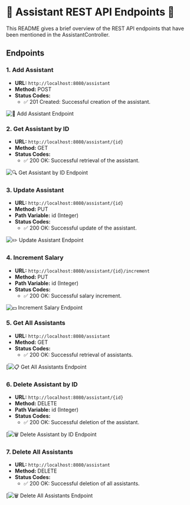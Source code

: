 # 🤖 Assistant REST API Endpoints 🚀

This README gives a brief overview of the REST API endpoints that have been mentioned in the AssistantController.

## Endpoints

### 1. Add Assistant
- **URL:** `http://localhost:8080/assistant`
- **Method:** POST
- **Status Codes:** 
    - ✅ 201 Created: Successful creation of the assistant.

![👋 Add Assistant Endpoint](https://private-user-images.githubusercontent.com/140900337/329245749-3edea85e-3b1d-4bd4-bc01-6c7312378e5a.png?jwt=eyJhbGciOiJIUzI1NiIsInR5cCI6IkpXVCJ9.eyJpc3MiOiJnaXRodWIuY29tIiwiYXVkIjoicmF3LmdpdGh1YnVzZXJjb250ZW50LmNvbSIsImtleSI6ImtleTUiLCJleHAiOjE3MTUyNTgzNDIsIm5iZiI6MTcxNTI1ODA0MiwicGF0aCI6Ii8xNDA5MDAzMzcvMzI5MjQ1NzQ5LTNlZGVhODVlLTNiMWQtNGJkNC1iYzAxLTZjNzMxMjM3OGU1YS5wbmc_WC1BbXotQWxnb3JpdGhtPUFXUzQtSE1BQy1TSEEyNTYmWC1BbXotQ3JlZGVudGlhbD1BS0lBVkNPRFlMU0E1M1BRSzRaQSUyRjIwMjQwNTA5JTJGdXMtZWFzdC0xJTJGczMlMkZhd3M0X3JlcXVlc3QmWC1BbXotRGF0ZT0yMDI0MDUwOVQxMjM0MDJaJlgtQW16LUV4cGlyZXM9MzAwJlgtQW16LVNpZ25hdHVyZT1lMjM0MWEyNjg2ODhmNDZjZWZlMTk2NjUzNjU3M2M2OGMxYzRlMDBmYmFiZjllMDgzZjEzNjJiMjU3NzJkOTBmJlgtQW16LVNpZ25lZEhlYWRlcnM9aG9zdCZhY3Rvcl9pZD0wJmtleV9pZD0wJnJlcG9faWQ9MCJ9.eeWMxBFSbKrcui3o7Y3dF85IDJcsnD6IqDW2kq-7n8A)

### 2. Get Assistant by ID
- **URL:** `http://localhost:8080/assistant/{id}`
- **Method:** GET
- **Status Codes:** 
    - ✅ 200 OK: Successful retrieval of the assistant.

![🔍 Get Assistant by ID Endpoint](https://private-user-images.githubusercontent.com/140900337/329245745-0d3ec52e-97a4-4f23-a88f-17b74dc06ce2.png?jwt=eyJhbGciOiJIUzI1NiIsInR5cCI6IkpXVCJ9.eyJpc3MiOiJnaXRodWIuY29tIiwiYXVkIjoicmF3LmdpdGh1YnVzZXJjb250ZW50LmNvbSIsImtleSI6ImtleTUiLCJleHAiOjE3MTUyNTgzNDIsIm5iZiI6MTcxNTI1ODA0MiwicGF0aCI6Ii8xNDA5MDAzMzcvMzI5MjQ1NzQ1LTBkM2VjNTJlLTk3YTQtNGYyMy1hODhmLTE3Yjc0ZGMwNmNlMi5wbmc_WC1BbXotQWxnb3JpdGhtPUFXUzQtSE1BQy1TSEEyNTYmWC1BbXotQ3JlZGVudGlhbD1BS0lBVkNPRFlMU0E1M1BRSzRaQSUyRjIwMjQwNTA5JTJGdXMtZWFzdC0xJTJGczMlMkZhd3M0X3JlcXVlc3QmWC1BbXotRGF0ZT0yMDI0MDUwOVQxMjM0MDJaJlgtQW16LUV4cGlyZXM9MzAwJlgtQW16LVNpZ25hdHVyZT00ZDM5MzRiNGU1OGJiM2NlYzcxOWE4MDlhZDY3MmYwYTExZWI2YzY3MDQ0N2YyODhiNjAyMzA3ZWFmZjhmMDM5JlgtQW16LVNpZ25lZEhlYWRlcnM9aG9zdCZhY3Rvcl9pZD0wJmtleV9pZD0wJnJlcG9faWQ9MCJ9.YqSWJ2kdQhNbjvkzoKQituH_Di1dzU4xeFtDQvBdHl0)

### 3. Update Assistant
- **URL:** `http://localhost:8080/assistant/{id}`
- **Method:** PUT
- **Path Variable:** id (Integer)
- **Status Codes:** 
    - ✅ 200 OK: Successful update of the assistant.

![✏️ Update Assistant Endpoint](https://private-user-images.githubusercontent.com/140900337/329245718-c49d996e-c136-4dfd-817b-3e598de5619c.png?jwt=eyJhbGciOiJIUzI1NiIsInR5cCI6IkpXVCJ9.eyJpc3MiOiJnaXRodWIuY29tIiwiYXVkIjoicmF3LmdpdGh1YnVzZXJjb250ZW50LmNvbSIsImtleSI6ImtleTUiLCJleHAiOjE3MTUyNTgzNDIsIm5iZiI6MTcxNTI1ODA0MiwicGF0aCI6Ii8xNDA5MDAzMzcvMzI5MjQ1NzE4LWM0OWQ5OTZlLWMxMzYtNGRmZC04MTdiLTNlNTk4ZGU1NjE5Yy5wbmc_WC1BbXotQWxnb3JpdGhtPUFXUzQtSE1BQy1TSEEyNTYmWC1BbXotQ3JlZGVudGlhbD1BS0lBVkNPRFlMU0E1M1BRSzRaQSUyRjIwMjQwNTA5JTJGdXMtZWFzdC0xJTJGczMlMkZhd3M0X3JlcXVlc3QmWC1BbXotRGF0ZT0yMDI0MDUwOVQxMjM0MDJaJlgtQW16LUV4cGlyZXM9MzAwJlgtQW16LVNpZ25hdHVyZT0xZTFmNmEwNTNjYTFhN2Y0MjMwYTJhZTUxMzU0Y2E3NTBjZWZlM2ZkNjI1YzBmODBlNjI5ZThjYmM1NGQ0MGQ2JlgtQW16LVNpZ25lZEhlYWRlcnM9aG9zdCZhY3Rvcl9pZD0wJmtleV9pZD0wJnJlcG9faWQ9MCJ9.wZEHOgeeKQg4MXd6i979D4Ygm5k-AQ-aSBWWUBsx3Rc)

### 4. Increment Salary
- **URL:** `http://localhost:8080/assistant/{id}/increment`
- **Method:** PUT
- **Path Variable:** id (Integer)
- **Status Codes:** 
    - ✅ 200 OK: Successful salary increment.

![💵 Increment Salary Endpoint](https://private-user-images.githubusercontent.com/140900337/329245766-08c7153d-eda4-4b13-b584-3476e3ff528b.png?jwt=eyJhbGciOiJIUzI1NiIsInR5cCI6IkpXVCJ9.eyJpc3MiOiJnaXRodWIuY29tIiwiYXVkIjoicmF3LmdpdGh1YnVzZXJjb250ZW50LmNvbSIsImtleSI6ImtleTUiLCJleHAiOjE3MTUyNTgzNDIsIm5iZiI6MTcxNTI1ODA0MiwicGF0aCI6Ii8xNDA5MDAzMzcvMzI5MjQ1NzY2LTA4YzcxNTNkLWVkYTQtNGIxMy1iNTg0LTM0NzZlM2ZmNTI4Yi5wbmc_WC1BbXotQWxnb3JpdGhtPUFXUzQtSE1BQy1TSEEyNTYmWC1BbXotQ3JlZGVudGlhbD1BS0lBVkNPRFlMU0E1M1BRSzRaQSUyRjIwMjQwNTA5JTJGdXMtZWFzdC0xJTJGczMlMkZhd3M0X3JlcXVlc3QmWC1BbXotRGF0ZT0yMDI0MDUwOVQxMjM0MDJaJlgtQW16LUV4cGlyZXM9MzAwJlgtQW16LVNpZ25hdHVyZT01MDhiM2I2ZDg4NTNmNWE0YjJiNjhlYmQ1YjhhNTk4YzI1OTVmMDFjOTI5MGU1ODMzNjliMzNiN2YyMzQ1ODQ0JlgtQW16LVNpZ25lZEhlYWRlcnM9aG9zdCZhY3Rvcl9pZD0wJmtleV9pZD0wJnJlcG9faWQ9MCJ9.kZNOhfnQ8pauoWSQarTUrLgZHdRiujLJTGjNJtRPXbc)

### 5. Get All Assistants
- **URL:** `http://localhost:8080/assistant`
- **Method:** GET
- **Status Codes:** 
    - ✅ 200 OK: Successful retrieval of assistants.

[![📋 Get All Assistants Endpoint](https://private-user-images.githubusercontent.com/140900337/329245735-30c9462d-55c6-4d99-b948-b06f4bdf16d1.png?jwt=eyJhbGciOiJIUzI1NiIsInR5cCI6IkpXVCJ9.eyJpc3MiOiJnaXRodWIuY29tIiwiYXVkIjoicmF3LmdpdGh1YnVzZXJjb250ZW50LmNvbSIsImtleSI6ImtleTUiLCJleHAiOjE3MTUyNTgzNDIsIm5iZiI6MTcxNTI1ODA0MiwicGF0aCI6Ii8xNDA5MDAzMzcvMzI5MjQ1NzM1LTMwYzk0NjJkLTU1YzYtNGQ5OS1iOTQ4LWIwNmY0YmRmMTZkMS5wbmc_WC1BbXotQWxnb3JpdGhtPUFXUzQtSE1BQy1TSEEyNTYmWC1BbXotQ3JlZGVudGlhbD1BS0lBVkNPRFlMU0E1M1BRSzRaQSUyRjIwMjQwNTA5JTJGdXMtZWFzdC0xJTJGczMlMkZhd3M0X3JlcXVlc3QmWC1BbXotRGF0ZT0yMDI0MDUwOVQxMjM0MDJaJlgtQW16LUV4cGlyZXM9MzAwJlgtQW16LVNpZ25hdHVyZT0yNjkyYzZhOTNkNjgxYTM1NDQ0MmY2OTNjZjA1MzQ1ZWYxNDBmOGYyMjRhOTE1ZTE4ZGU1NWZhMzgzZWQ3NThhJlgtQW16LVNpZ25lZEhlYWRlcnM9aG9zdCZhY3Rvcl9pZD0wJmtleV9pZD0wJnJlcG9faWQ9MCJ9.vCSIpMGe1Hmd65wdWlJqH2w7-JN28SN6F9dZopCoMk4)

### 6. Delete Assistant by ID
- **URL:** `http://localhost:8080/assistant/{id}`
- **Method:** DELETE
- **Path Variable:** id (Integer)
- **Status Codes:** 
    - ✅ 200 OK: Successful deletion of the assistant.

[![🗑️ Delete Assistant by ID Endpoint](https://private-user-images.githubusercontent.com/140900337/329245761-642aa8b9-ec98-4f09-b54d-dff408ba6c2f.png?jwt=eyJhbGciOiJIUzI1NiIsInR5cCI6IkpXVCJ9.eyJpc3MiOiJnaXRodWIuY29tIiwiYXVkIjoicmF3LmdpdGh1YnVzZXJjb250ZW50LmNvbSIsImtleSI6ImtleTUiLCJleHAiOjE3MTUyNTgzNDIsIm5iZiI6MTcxNTI1ODA0MiwicGF0aCI6Ii8xNDA5MDAzMzcvMzI5MjQ1NzYxLTY0MmFhOGI5LWVjOTgtNGYwOS1iNTRkLWRmZjQwOGJhNmMyZi5wbmc_WC1BbXotQWxnb3JpdGhtPUFXUzQtSE1BQy1TSEEyNTYmWC1BbXotQ3JlZGVudGlhbD1BS0lBVkNPRFlMU0E1M1BRSzRaQSUyRjIwMjQwNTA5JTJGdXMtZWFzdC0xJTJGczMlMkZhd3M0X3JlcXVlc3QmWC1BbXotRGF0ZT0yMDI0MDUwOVQxMjM0MDJaJlgtQW16LUV4cGlyZXM9MzAwJlgtQW16LVNpZ25hdHVyZT00MDMyMzhiZTRmOWZjYzE1MDllM2E5ZTk0ZDRlMmEzNzM4OTk3MGZjZjM5MzVlOTkxYzY3MTM1YzlmNDcxN2E4JlgtQW16LVNpZ25lZEhlYWRlcnM9aG9zdCZhY3Rvcl9pZD0wJmtleV9pZD0wJnJlcG9faWQ9MCJ9.n0Dw7IRaE4oWTGezeEL8X_egpKo7yXyKJzVlO97WHKk)

### 7. Delete All Assistants
- **URL:** `http://localhost:8080/assistant`
- **Method:** DELETE
- **Status Codes:** 
    - ✅ 200 OK: Successful deletion of all assistants.

[![🗑️ Delete All Assistants Endpoint](https://private-user-images.githubusercontent.com/140900337/329245755-902c90b8-c913-4548-a666-9f1b0b9ab928.png?jwt=eyJhbGciOiJIUzI1NiIsInR5cCI6IkpXVCJ9.eyJpc3MiOiJnaXRodWIuY29tIiwiYXVkIjoicmF3LmdpdGh1YnVzZXJjb250ZW50LmNvbSIsImtleSI6ImtleTUiLCJleHAiOjE3MTUyNTgzNDIsIm5iZiI6MTcxNTI1ODA0MiwicGF0aCI6Ii8xNDA5MDAzMzcvMzI5MjQ1NzU1LTkwMmM5MGI4LWM5MTMtNDU0OC1hNjY2LTlmMWIwYjlhYjkyOC5wbmc_WC1BbXotQWxnb3JpdGhtPUFXUzQtSE1BQy1TSEEyNTYmWC1BbXotQ3JlZGVudGlhbD1BS0lBVkNPRFlMU0E1M1BRSzRaQSUyRjIwMjQwNTA5JTJGdXMtZWFzdC0xJTJGczMlMkZhd3M0X3JlcXVlc3QmWC1BbXotRGF0ZT0yMDI0MDUwOVQxMjM0MDJaJlgtQW16LUV4cGlyZXM9MzAwJlgtQW16LVNpZ25hdHVyZT0yMWZkZTJlNTRjMmFkMzQ4YWQxMzU2ZDA0MTUyOWM1NzE3Y2JmNzY3NTBkOWJiMTk3NDMwMzA4OGZhMTcwMzZmJlgtQW16LVNpZ25lZEhlYWRlcnM9aG9zdCZhY3Rvcl9pZD0wJmtleV9pZD0wJnJlcG9faWQ9MCJ9.bh5kBhrptsUkR8OTSLcKpcHvFwhm_OSeudWCuDiJoRQ)
